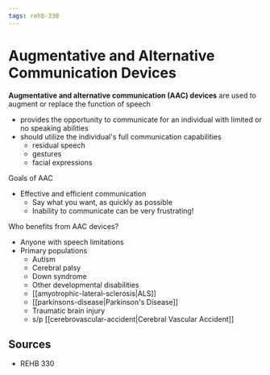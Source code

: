 ```yaml
---
tags: rehb-330
---
```


# Augmentative and Alternative Communication Devices

**Augmentative and alternative communication (AAC) devices** are used to augment or replace the function of speech

- provides the opportunity to communicate for an individual with limited or no speaking abilities
- should utilize the individual's full communication capabilities
  - residual speech
  - gestures
  - facial expressions

Goals of AAC

- Effective and efficient communication
  - Say what you want, as quickly as possible
  - Inability to communicate can be very frustrating!

Who benefits from AAC devices?

- Anyone with speech limitations
- Primary populations
  - Autism
  - Cerebral palsy
  - Down syndrome
  - Other developmental disabilities
  - [[amyotrophic-lateral-sclerosis|ALS]]
  - [[parkinsons-disease|Parkinson's Disease]]
  - Traumatic brain injury
  - s/p [[cerebrovascular-accident|Cerebral Vascular Accident]]

## Sources

- REHB 330
